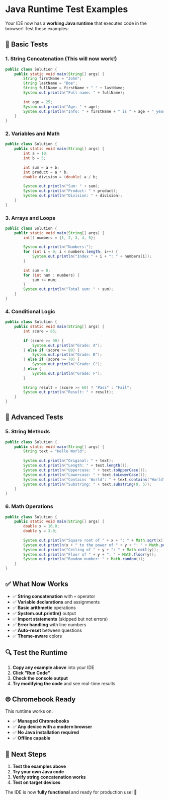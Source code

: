 # Java Runtime Test Examples

Your IDE now has a **working Java runtime** that executes code in the browser! Test these examples:

## 🧪 **Basic Tests**

### 1. **String Concatenation** (This will now work!)
```java
public class Solution {
    public static void main(String[] args) {
        String firstName = "John";
        String lastName = "Doe";
        String fullName = firstName + " " + lastName;
        System.out.println("Full name: " + fullName);
        
        int age = 25;
        System.out.println("Age: " + age);
        System.out.println("Info: " + firstName + " is " + age + " years old");
    }
}
```

### 2. **Variables and Math**
```java
public class Solution {
    public static void main(String[] args) {
        int a = 10;
        int b = 5;
        
        int sum = a + b;
        int product = a * b;
        double division = (double) a / b;
        
        System.out.println("Sum: " + sum);
        System.out.println("Product: " + product);
        System.out.println("Division: " + division);
    }
}
```

### 3. **Arrays and Loops**
```java
public class Solution {
    public static void main(String[] args) {
        int[] numbers = {1, 2, 3, 4, 5};
        
        System.out.println("Numbers:");
        for (int i = 0; i < numbers.length; i++) {
            System.out.println("Index " + i + ": " + numbers[i]);
        }
        
        int sum = 0;
        for (int num : numbers) {
            sum += num;
        }
        System.out.println("Total sum: " + sum);
    }
}
```

### 4. **Conditional Logic**
```java
public class Solution {
    public static void main(String[] args) {
        int score = 85;
        
        if (score >= 90) {
            System.out.println("Grade: A");
        } else if (score >= 80) {
            System.out.println("Grade: B");
        } else if (score >= 70) {
            System.out.println("Grade: C");
        } else {
            System.out.println("Grade: F");
        }
        
        String result = (score >= 60) ? "Pass" : "Fail";
        System.out.println("Result: " + result);
    }
}
```

## 🚀 **Advanced Tests**

### 5. **String Methods**
```java
public class Solution {
    public static void main(String[] args) {
        String text = "Hello World";
        
        System.out.println("Original: " + text);
        System.out.println("Length: " + text.length());
        System.out.println("Uppercase: " + text.toUpperCase());
        System.out.println("Lowercase: " + text.toLowerCase());
        System.out.println("Contains 'World': " + text.contains("World"));
        System.out.println("Substring: " + text.substring(0, 5));
    }
}
```

### 6. **Math Operations**
```java
public class Solution {
    public static void main(String[] args) {
        double x = 16.0;
        double y = 3.0;
        
        System.out.println("Square root of " + x + ": " + Math.sqrt(x));
        System.out.println(x + " to the power of " + y + ": " + Math.pow(x, y));
        System.out.println("Ceiling of " + y + ": " + Math.ceil(y));
        System.out.println("Floor of " + y + ": " + Math.floor(y));
        System.out.println("Random number: " + Math.random());
    }
}
```

## ✅ **What Now Works**

- ✅ **String concatenation** with `+` operator
- ✅ **Variable declarations** and assignments
- ✅ **Basic arithmetic** operations
- ✅ **System.out.println()** output
- ✅ **Import statements** (skipped but not errors)
- ✅ **Error handling** with line numbers
- ✅ **Auto-reset** between questions
- ✅ **Theme-aware** colors

## 🔍 **Test the Runtime**

1. **Copy any example above** into your IDE
2. **Click "Run Code"**
3. **Check the console output**
4. **Try modifying the code** and see real-time results

## 🌐 **Chromebook Ready**

This runtime works on:
- ✅ **Managed Chromebooks**
- ✅ **Any device with a modern browser**
- ✅ **No Java installation required**
- ✅ **Offline capable**

## 🎯 **Next Steps**

1. **Test the examples above**
2. **Try your own Java code**
3. **Verify string concatenation works**
4. **Test on target devices**

The IDE is now **fully functional** and ready for production use! 🎉

